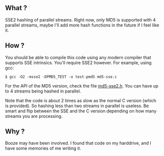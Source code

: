 ## What ?

SSE2 hashing of parallel streams. Right now, only MD5 is supported with 4
parallel streams, maybe I'll add more hash functions in the future if I
feel like it.

## How ?

You should be able to compile this code using any modern compiler that supports
SSE intrinsics. You'll require SSE2 however. For example, using gcc:

```
$ gcc -O2 -msse2 -DPMD5_TEST -o test-pmd5 md5-sse.c
```

For the API of the MD5 version, check the file [md5-sse2.h](md5-sse2.h).
You can have up to 4 streams being hashed in parallel.

Note that the code is about 2 times as slow as the normal C version
(which is provided). So hashing less than two streams in parallel is useless.
Be smart and flip between the SSE and the C version depending on how many
streams you are processing.

## Why ?

Booze may have been involved. I found that code on my harddrive, and I have
some memories of me writing it.
